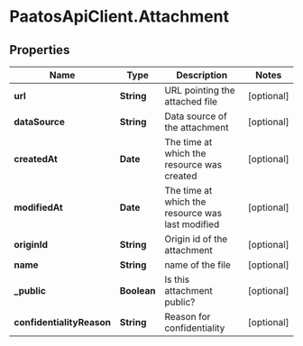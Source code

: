 # PaatosApiClient.Attachment

## Properties
Name | Type | Description | Notes
------------ | ------------- | ------------- | -------------
**url** | **String** | URL pointing the attached file | [optional] 
**dataSource** | **String** | Data source of the attachment | [optional] 
**createdAt** | **Date** | The time at which the resource was created | [optional] 
**modifiedAt** | **Date** | The time at which the resource was last modified | [optional] 
**originId** | **String** | Origin id of the attachment | [optional] 
**name** | **String** | name of the file | [optional] 
**_public** | **Boolean** | Is this attachment public? | [optional] 
**confidentialityReason** | **String** | Reason for confidentiality | [optional] 


